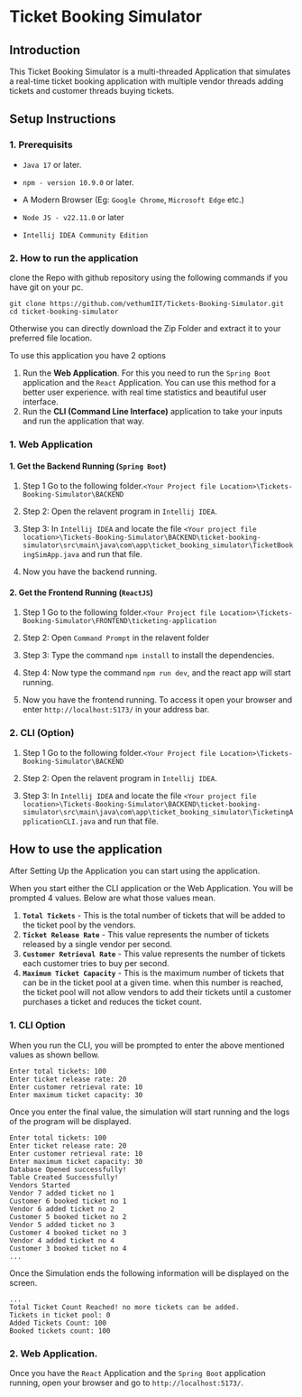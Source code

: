 # Ticket Booking Simulator

## Introduction

This Ticket Booking Simulator is a multi-threaded Application that simulates a real-time ticket booking application with multiple vendor threads adding tickets and customer threads buying tickets.

## Setup Instructions

### 1. Prerequisits

- `Java 17` or later.

- `npm - version 10.9.0` or later.

- A Modern Browser (Eg: `Google Chrome`, `Microsoft Edge` etc.)

- `Node JS - v22.11.0` or later

- `Intellij IDEA Community Edition`

### 2. How to run the application

clone the Repo with github repository using the following commands if you have git on your pc.

    git clone https://github.com/vethumIIT/Tickets-Booking-Simulator.git
    cd ticket-booking-simulator

Otherwise you can directly download the Zip Folder and extract it to your preferred file location.

To use this application you have 2 options

1. Run the **Web Application**. For this you need to run the `Spring Boot` application and the `React` Application. You can use this method for a better user experience. with real time statistics and beautiful user interface.
2. Run the **CLI (Command Line Interface)** application to take your inputs and run the application that way.

### 1. Web Application

#### 1. Get the Backend Running (`Spring Boot`)

1. Step 1 Go to the following folder.`<Your Project file Location>\Tickets-Booking-Simulator\BACKEND`

2. Step 2: Open the relavent program in `Intellij IDEA`.

3. Step 3: In `Intellij IDEA` and locate the file `<Your project file location>\Tickets-Booking-Simulator\BACKEND\ticket-booking-simulator\src\main\java\com\app\ticket_booking_simulator\TicketBookingSimApp.java` and run that file.

4. Now you have the backend running.

#### 2. Get the Frontend Running (`ReactJS`)

1. Step 1 Go to the following folder.`<Your Project file Location>\Tickets-Booking-Simulator\FRONTEND\ticketing-application`

2. Step 2: Open `Command Prompt` in the relavent folder

3. Step 3: Type the command `npm install` to install the dependencies.

4. Step 4: Now type the command `npm run dev`, and the react app will start running.

5. Now you have the frontend running. To access it  open your browser and enter `http://localhost:5173/` in your address bar.

### 2. CLI (Option)

1. Step 1 Go to the following folder.`<Your Project file Location>\Tickets-Booking-Simulator\BACKEND`

2. Step 2: Open the relavent program in `Intellij IDEA`.

3. Step 3: In `Intellij IDEA` and locate the file `<Your project file location>\Tickets-Booking-Simulator\BACKEND\ticket-booking-simulator\src\main\java\com\app\ticket_booking_simulator\TicketingApplicationCLI.java` and run that file.


## How to use the application

After Setting Up the Application you can start using the application.

When you start either the CLI application or the Web Application. You will be prompted 4 values. Below are what those values mean.

1. **`Total Tickets`** - This is the total number of tickets that will be added to the ticket pool by the vendors.
2. **`Ticket Release Rate`** - This value represents the number of tickets released by a single vendor per second.
3. **`Customer Retrieval Rate`** - This value represents the number of tickets each customer tries to buy per second.
4. **`Maximum Ticket Capacity`** - This is the maximum number of tickets that can be in the ticket pool at a given time. when this number is reached, the ticket pool will not allow vendors to add their tickets until a customer purchases a ticket and reduces the ticket count.

### 1. CLI Option

When you run the CLI, you will be prompted to enter the above mentioned values as shown bellow.

    Enter total tickets: 100
    Enter ticket release rate: 20
    Enter customer retrieval rate: 10
    Enter maximum ticket capacity: 30

Once you enter the final value, the simulation will start running and the logs of the program will be displayed.

    Enter total tickets: 100
    Enter ticket release rate: 20
    Enter customer retrieval rate: 10
    Enter maximum ticket capacity: 30
    Database Opened successfully!
    Table Created Successfully!
    Vendors Started
    Vendor 7 added ticket no 1
    Customer 6 booked ticket no 1
    Vendor 6 added ticket no 2
    Customer 5 booked ticket no 2
    Vendor 5 added ticket no 3
    Customer 4 booked ticket no 3
    Vendor 4 added ticket no 4
    Customer 3 booked ticket no 4
    ...

Once the Simulation ends the following information will be displayed on the screen.

    ...
    Total Ticket Count Reached! no more tickets can be added.
    Tickets in ticket pool: 0
    Added Tickets Count: 100
    Booked tickets count: 100


### 2. Web Application.

Once you have the `React` Application and the `Spring Boot` application running, open your browser and go to `http://localhost:5173/`.


